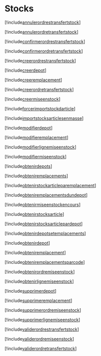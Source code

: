 # Stocks

[!include[annulerordrestransfertstock](stocks.annulerordrestransfertstock.autogen.md)]

[!include[annulerordretransfertstock](stocks.annulerordretransfertstock.autogen.md)]

[!include[confirmerordrestransfertstock](stocks.confirmerordrestransfertstock.autogen.md)]

[!include[confirmerordretransfertstock](stocks.confirmerordretransfertstock.autogen.md)]

[!include[creerordrestransfertstock](stocks.creerordrestransfertstock.autogen.md)]

[!include[creerdepot](stocks.creerdepot.autogen.md)]

[!include[creeremplacement](stocks.creeremplacement.autogen.md)]

[!include[creerordretransfertstock](stocks.creerordretransfertstock.autogen.md)]

[!include[creermiseenstock](stocks.creermiseenstock.autogen.md)]

[!include[forcerimportstockdarticle](stocks.forcerimportstockdarticle.autogen.md)]

[!include[importstocksarticlesenmasse](stocks.importstocksarticlesenmasse.autogen.md)]

[!include[modifierdepot](stocks.modifierdepot.autogen.md)]

[!include[modifieremplacement](stocks.modifieremplacement.autogen.md)]

[!include[modifierlignemiseenstock](stocks.modifierlignemiseenstock.autogen.md)]

[!include[modifiermiseenstock](stocks.modifiermiseenstock.autogen.md)]

[!include[obtenirdepots](stocks.obtenirdepots.autogen.md)]

[!include[obteniremplacements](stocks.obteniremplacements.autogen.md)]

[!include[obtenirstockarticleparemplacement](stocks.obtenirstockarticleparemplacement.autogen.md)]

[!include[obteniremplacementsdundepot](stocks.obteniremplacementsdundepot.autogen.md)]

[!include[obtenirmiseenstockencours](stocks.obtenirmiseenstockencours.autogen.md)]

[!include[obtenirstocksarticle](stocks.obtenirstocksarticle.autogen.md)]

[!include[obtenirstocksarticlepardepot](stocks.obtenirstocksarticlepardepot.autogen.md)]

[!include[obtenirdepotsetemplacements](stocks.obtenirdepotsetemplacements.autogen.md)]

[!include[obtenirdepot](stocks.obtenirdepot.autogen.md)]

[!include[obteniremplacement](stocks.obteniremplacement.autogen.md)]

[!include[obteniremplacementsparcode](stocks.obteniremplacementsparcode.autogen.md)]

[!include[obtenirordremiseenstock](stocks.obtenirordremiseenstock.autogen.md)]

[!include[obtenirlignemiseenstock](stocks.obtenirlignemiseenstock.autogen.md)]

[!include[supprimerdepot](stocks.supprimerdepot.autogen.md)]

[!include[supprimeremplacement](stocks.supprimeremplacement.autogen.md)]

[!include[supprimerordremiseenstock](stocks.supprimerordremiseenstock.autogen.md)]

[!include[supprimerlignemiseenstock](stocks.supprimerlignemiseenstock.autogen.md)]

[!include[validerordrestransfertstock](stocks.validerordrestransfertstock.autogen.md)]

[!include[validerordremiseenstock](stocks.validerordremiseenstock.autogen.md)]

[!include[validerordretransfertstock](stocks.validerordretransfertstock.autogen.md)]


















